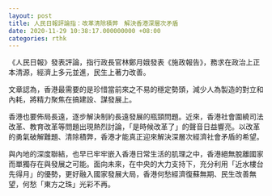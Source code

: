```yaml
---
layout: post
title: 人民日報評論指：改革清除積弊　解決香港深層次矛盾
date: 2020-11-29 10:38:17.000000000 +08:00
categories: rthk
---
```


《人民日報》發表評論，指行政長官林鄭月娥發表《施政報告》，務求在政治上正本清源，經濟上多元並進，民生上著力改善。

文章認為，香港最需要的是珍惜當前來之不易的穩定勢頭，減少人為製造的對立和內耗，將精力聚焦在搞建設、謀發展上。

香港也要佈局長遠，逐步解決制約長遠發展的瓶頸問題。近來，香港社會圍繞司法改革、教育改革等問題出現熱烈討論，「是時候改革了」的聲音日益響亮。以改革的勇氣破解難題、清除積弊，香港才能真正迎來解決深層次經濟社會矛盾的希望。

與內地的深度聯結，也早已牢牢嵌入香港日常生活的肌理之中，香港絕無脫離國家而單獨存在與發展之可能。面向未來，在中央的大力支持下，充分利用「近水樓台先得月」的優勢，更好融入國家發展大局，香港何愁經濟復蘇無期、民生改善無望，何愁「東方之珠」光彩不再。
